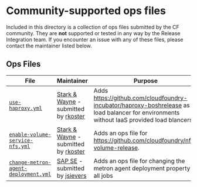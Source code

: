 # Community-supported ops files

Included in this directory is a collection of ops files submitted by the CF community.  They are **not** supported or tested in any way by the Release Integration team.  If you encounter an issue with any of these files, please contact the maintainer listed below.

## Ops Files

| File | Maintainer | Purpose |
| --- | --- | --- |
| [`use-haproxy.yml`](use-haproxy.yml) | [Stark & Wayne](https://www.starkandwayne.com/) - submitted by [rkoster](https://github.com/rkoster) | Adds https://github.com/cloudfoundry-incubator/haproxy-boshrelease as a load balancer for environments without IaaS provided load blancers. |
| [`enable-volume-service-nfs.yml`](enable-volume-service-nfs.yml) | [Stark & Wayne](https://www.starkandwayne.com/) - submitted by [rkoster](https://github.com/rkoster) | Adds an ops file for https://github.com/cloudfoundry/nfs-volume-release. |
| [`change-metron-agent-deployment.yml`](change-metron-agent-deployment.yml) | [SAP SE](https://www.sap.com/) - submitted by [jsievers](https://github.com/jsievers) | Adds an ops file for changing the metron agent deployment property in all jobs |
